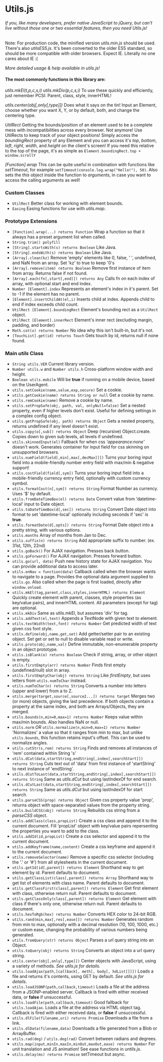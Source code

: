 # Utils.js
###### If you, like many developers, prefer native JavaScript to jQuery, but can't live without those one or two essential features, then you need Utils.js!

Note: For production code, the minified version *utils.min.js* should be used. There's also *utilsES5.js*. It's been converted to the older ES5 standard, so should be more compatible with older browsers. Expect IE. Literally no one cares about IE :(

*More detailed usage & help available in utils.js!*

#### The most commonly functions in this library are:

*utils.mkEl(t,p,c,s,i) utils.mkDiv(p,c,s,i)* To use these quickly and efficiently, just remember PCSI: Parent, class, style, innerHTML!

*utils.center(obj[,only[,type]])* Does what it says on the tin! Input an Element, choose whether you want X, Y, or by default, both, and change the centering type.

*UtilRect* Getting the bounds/position of an element used to be a complete mess with incompatibilities across every browser. Not anymore! Use UtilRects to keep track of your object positions! Simply access the *boundingRect* property of any Element and you can access it's *top*, *bottom*, *left*, *right*, *width*, and *height* on the client's screen! If you need this relative to the top of the page, it's as simple as `Element.boundingRect.top + window.scrollY`

*[Function].wrap* This can be quite useful in combination with functions like *setTimeout*, for example `setTimeout(console.log.wrap("Hello!"), 50)`. Also sets the *this* object inside the function to *arguments*, in case you want to access the calling arguments as well!

### Custom Classes
- `UtilRect` Better class for working with element bounds.
- `Easing` Easing functions for use with *utils.map*.

### Prototype Extensions
- `[Function].wrap(...) returns Function` Wrap a function so that it always has a preset argument list when called.
- `String.trim() polyfill`
- `[String].startsWith(s) returns Boolean` Like Java.
- `[String].endsWith(s) returns Boolean` Like Java.
- `[Array].clean(kz)` Remove 'empty' elements like 0, false, ' ', undefined, and NaN from an array. Set 'kz' to true to keep '0's
- `[Array].remove(item) returns Boolean` Remove first instance of item from array. Returns false if not found.
- `[Array].each(fn[,start[,end]]) returns Any` Calls fn on each index of array, with optional start and end index.
- `Number [Element].index` Represents an element's index in it's parent. Set to -1 if the element has no parent.
- `[Element].insertChildAt(el,i)` Inserts child at index. Appends child to end if index exceeds child count.
- `UtilRect [Element].boundingRect` Element's bounding rect as a `UtilRect` object.
- `UtilRect [Element].innerRect` Element's inner rect (excluding margin, padding, and border)
- `Math.cot(x) returns Number` No idea why this isn't built-in, but it's not.
- `[TouchList].get(id) returns Touch` Gets touch by id, returns null if none found.

### Main *utils* Class
- `String utils.VER` Current library version.
- `Number utils.w` and `Number utils.h` Cross-platform window width and height.
- `Boolean utils.mobile` Will be **true** if running on a mobile device, based on the UserAgent.
- `utils.setCookie(name,value,exp,secure)` Set a cookie.
- `utils.getCookie(name) returns String or null` Get a cookie by name.
- `utils.remCookie(name)` Remove a cookie by name.
- `utils.setPropSafe(obj, path, val, onlyNull=false)` Set a nested property, even if higher levels don't exist. Useful for defining settings in a complex config object.
- `utils.getPropSafe(obj, path) returns Object` Gets a nested property, returns undefined if any level doesn't exist.
- `utils.copy(o[,sub]) returns Object` Deep (recursive) Object.create. Copies down to given sub levels, all levels if undefined.
- `utils.skinnedInput(el)` Fallback for when css *'appearance:none'* doesn't work. Generates container for input field for css skinning on unsupported browsers.
- `utils.numField(field[,min[,max[,decMax]]])` Turns your boring input field into a mobile-friendly number entry field with max/min & negative support!
- `utils.costField(field[,sym])` Turns your boring input field into a mobile-friendly currency entry field, optionally with custom currency symbol.
- `utils.formatCost(n[,sym]) returns String` Format Number as currency. Uses '$' by default.
- `utils.fromDateTimeBox(el) returns Date` Convert value from 'datetime-local' input to Date object.
- `utils.toDateTimeBox(d[,sec]) returns String` Convert Date object into format to set 'datetime-local' optionally including seconds if 'sec' is **true**.
- `utils.formatDate(d[,opts]) returns String` Format Date object into a pretty string, with various options.
- `utils.months` Array of months from Jan to Dec.
- `utils.suffix(n) returns String` Add appropriate suffix to number. (ex. 31st, 12th, 22nd)
- `utils.goBack()` For AJAX navigation. Presses back button.
- `utils.goForward()` For AJAX navigation. Presses forward button.
- `utils.go(url, data)` Push new history state for AJAX navigation. You can provide additional data to access later.
- `utils.onNav = function(data)` Callback called when the browser wants to navigate to a page. Provides the optional data argument supplied to `utils.go`. Also called when the page is first loaded, directly after `window.onload`.
- `utils.mkEl(tag,parent,class,styles,innerHTML) returns Element` Quickly create element with parent, classes, style properties (as key/value pairs), and innerHTML content. All parameters (except for tag) are optional.
- `utils.mkDiv` Same as utils.mkEl, but assumes 'div' for tag.
- `utils.addText(el,text)` Appends a TextNode with given text to element.
- `utils.textWidth(text,font) returns Number` Get predicted width of text given css font style.
- `utils.define(obj,name,get,set)` Add getter/setter pair to an existing object. Set get or set to null to disable variable read or write.
- `utils.proto(obj,name,val)` Define immutable, non-enumerable property in an object prototype.
- `utils.isBlank(o) returns Boolean` Check if string, array, or other object is empty.
- `utils.firstEmpty(arr) returns Number` Finds first empty (undefined/null) slot in array.
- `utils.firstEmptyChar(obj) returns String` Like *firstEmpty*, but uses letters from `utils.numToChar` instead.
- `utils.numToChar(n) returns String` Converts a number into letters (upper and lower) from a to Z.
- `utils.merge(target,source[,source2...]) returns target` Merges two (or more) objects, giving the last precedence. If both objects contain a property at the same index, and both are Arrays/Objects, they are merged.
- `utils.bounds(n,min=0,max=1) returns Number` Keeps value within max/min bounds. Also handles NaN or null.
- `utils.norm` *OR* `utils.normalize(n,min=0,max=1) returns Number` 'Normalizes' a value so that it ranges from min to max, but unlike `utils.bounds`, this function retains input's offset. This can be used to normalize angles.
- `utils.cutStr(s,rem) returns String` Finds and removes all instances of 'rem' contained within String 's'
- `utils.dCut(data,startString,endString[,index[,searchStart]]) returns String` Cuts text out of 'data' from first instance of 'startString' to next instance of 'endString'.
- `utils.dCutToLast(data,startString,endString[,index[,searchStart]]) returns String` Same as *utils.dCut* but using lastIndexOf for end search.
- `utils.dCutLast(data,startString,endString[,index[,searchStart]]) returns String` Same as *utils.dCut* but using lastIndexOf for start search.
- `utils.parseCSS(prop) returns Object` Given css property value 'prop', returns object with space-separated values from the property string.
- `utils.buildCSS(obj) returns String` Rebuilds css string from a *parseCSS* object.
- `utils.addClass(class,propList)` Create a css class and append it to the current document. Fill 'propList' object with key/value pairs repersenting the properties you want to add to the class.
- `utils.addId(id,propList)` Create a css selector and append it to the current document.
- `utils.addKeyframe(name,content)` Create a css keyframe and append it to the current document.
- `utils.removeSelector(name)` Remove a specific css selector (including the '.' or '#') from all stylesheets in the current document.
- `utils.getId(id[,parent]) returns Element` Shorthand way to get element by id. Parent defaults to document.
- `utils.getClassList(class[,parent]) returns Array` Shorthand way to get list of elements with class name. Parent defaults to document.
- `utils.getClassFirst(class[,parent]) returns Element` Get first element with class, otherwise return null. Parent defaults to document.
- `utils.getClassOnly(class[,parent]) returns Element` Get element with class if there's only one, otherwise return null. Parent defaults to document.
- `utils.hexToRgb(hex) returns Number` Converts HEX color to 24-bit RGB.
- `utils.rand(min,max[,res[,ease]]) returns Number` Generates random from min to max, optionally with a decimal resolution (10, 100, 1000, etc.) or custom ease, changing the probability of various numbers being generated.
- `utils.fromQuery(str) returns Object` Parses a url query string into an Object.
- `utils.toQuery(obj) returns String` Converts an object into a url query string.
- `utils.center(obj[,only[,type]])` Center objects with JavaScript, using a variety of methods. *See utils.js for details.*
- `utils.loadAjax(path,[callback[, meth[, body[, hdList]]]])` Loads a file and returns it's contents, using GET by default. *See utils.js for details.*
- `utils.loadJSONP(path,callback,timeout)` Loads a file at the address from a JSONP-enabled server. Callback is fired with either received data, or **false** if unsuccessful.
- `utils.loadFile(path,callback,timeout)` Good fallback for `utils.loadAjax`. Loads a file at the address via HTML object tag. Callback is fired with either received data, or **false** if unsuccessful.
- `utils.dlFile(filename,uri) returns Promise` Downloads a file from a link.
- `utils.dlData(filename,data)` Downloads a file generated from a Blob or ArrayBuffer.
- `utils.rad(deg)` / `utils.deg(rad)` Convert between radians and degrees.
- `utils.map(input,minIn,maxIn,minOut,maxOut,ease) returns Number` For unit translation and JS animation! See ease functions in *untils.js*.
- `utils.delay(ms) returns Promise` setTimeout but async.